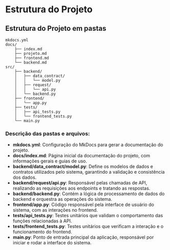 # Estrutura do Projeto
## Estrutura do Projeto em pastas
    mkdocs.yml          
    docs/
        ├── index.md
        ├── projeto.md
        ├── frontend.md
        └── backend.md    
    src/
        ├── backend/       
        │   ├── data_contract/
        │   │   └── model.py   
        │   ├── request/
        │   │   └── api.py     
        │   └── backend.py     
        ├── frontend/     
        │   └── app.py    
        ├── tests/         
        │   ├── api_tests.py   
        │   └── frontend_tests.py 
        └── main.py        

### Descrição das pastas e arquivos:

- **mkdocs.yml**: Configuração do MkDocs para gerar a documentação do projeto.
- **docs/index.md**: Página inicial da documentação do projeto, com informações gerais e guias de uso.
- **backend/data_contract/model.py**: Define os modelos de dados e contratos utilizados pelo sistema, garantindo a validação e consistência dos dados.
- **backend/request/api.py**: Responsável pelas chamadas de API, realizando as requisições aos endpoints e tratando as respostas.
- **backend/backend.py**: Contém a lógica de processamento de dados do backend e orquestra as operações do sistema.
- **frontend/app.py**: Código responsável pela interface de usuário do sistema, com as interações no frontend.
- **tests/api_tests.py**: Testes unitários que validam o comportamento das funções relacionadas à API.
- **tests/frontend_tests.py**: Testes unitários que verificam a interação e o funcionamento do frontend.
- **main.py**: Ponto de entrada principal da aplicação, responsável por iniciar e rodar a interface do sistema.
